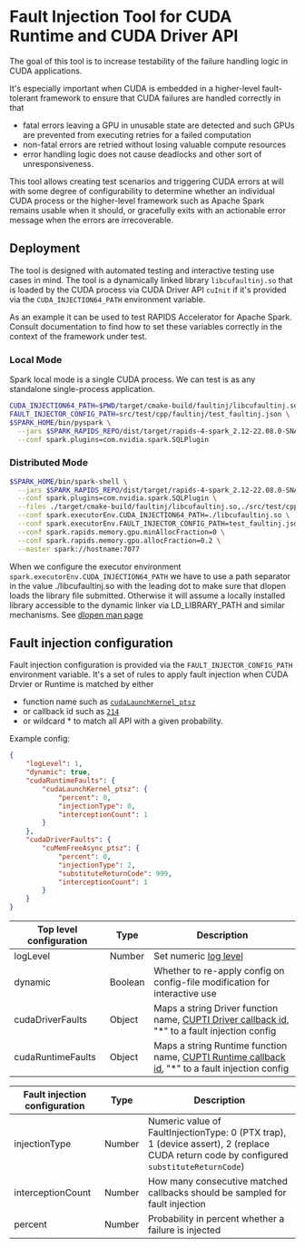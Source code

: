 # Fault Injection Tool for CUDA Runtime and CUDA Driver API

The goal of this tool is to increase testability of the failure handling logic
in CUDA applications.

It's especially important when CUDA is embedded in a higher-level fault-tolerant framework
to ensure that CUDA failures are handled correctly in that
- fatal errors leaving a GPU in unusable state are detected and such GPUs are prevented from executing retries for
a failed computation
- non-fatal errors are retried without losing valuable compute resources
- error handling logic does not cause deadlocks and other sort of unresponsiveness.

This tool allows creating test scenarios and triggering CUDA errors at will
with some degree of configurability to determine whether an individual CUDA process
or the higher-level framework such as Apache Spark remains usable when it should,
or gracefully exits with an actionable error message when the errors are irrecoverable.

## Deployment

The tool is designed with automated testing and interactive testing use cases in mind. The tool is a dynamically linked library `libcufaultinj.so` that is loaded by the CUDA process via CUDA Driver API `cuInit` if it's provided via the `CUDA_INJECTION64_PATH` environment variable.

As an example it can be used to test RAPIDS Accelerator for Apache Spark. Consult documentation to find
how to set these variables correctly in the context of the framework under test.

### Local Mode
Spark local mode is a single CUDA process. We can test is as any standalone single-process application.

```bash
CUDA_INJECTION64_PATH=$PWD/target/cmake-build/faultinj/libcufaultinj.so \
FAULT_INJECTOR_CONFIG_PATH=src/test/cpp/faultinj/test_faultinj.json \
$SPARK_HOME/bin/pyspark \
  --jars $SPARK_RAPIDS_REPO/dist/target/rapids-4-spark_2.12-22.08.0-SNAPSHOT-cuda11.jar \
  --conf spark.plugins=com.nvidia.spark.SQLPlugin
```
### Distributed Mode
```bash
$SPARK_HOME/bin/spark-shell \
  --jars $SPARK_RAPIDS_REPO/dist/target/rapids-4-spark_2.12-22.08.0-SNAPSHOT-cuda11.jar \
  --conf spark.plugins=com.nvidia.spark.SQLPlugin \
  --files ./target/cmake-build/faultinj/libcufaultinj.so,./src/test/cpp/faultinj/test_faultinj.json \
  --conf spark.executorEnv.CUDA_INJECTION64_PATH=./libcufaultinj.so \
  --conf spark.executorEnv.FAULT_INJECTOR_CONFIG_PATH=test_faultinj.json \
  --conf spark.rapids.memory.gpu.minAllocFraction=0 \
  --conf spark.rapids.memory.gpu.allocFraction=0.2 \
  --master spark://hostname:7077
```
When we configure the executor environment `spark.executorEnv.CUDA_INJECTION64_PATH`
we have to use a path separator in the value ./libcufaultinj.so with the leading dot
to make sure that dlopen loads the library file submitted. Otherwise it will assume a
locally installed library accessible to the dynamic linker via LD_LIBRARY_PATH and similar mechanisms.
See [dlopen man page](https://man7.org/linux/man-pages/man3/dlopen.3.html)

## Fault injection configuration

Fault injection configuration is provided via the `FAULT_INJECTOR_CONFIG_PATH` environment variable.
It's a set of rules to apply fault injection when CUDA Drvier or Runtime is matched by either
- function name such as [`cudaLaunchKernel_ptsz`](https://docs.nvidia.com/nsight-systems/UserGuide/index.html#cuda-default-cli)
- or callback id such as [`214`](https://gitlab.com/nvidia/headers/cuda-individual/cupti/-/blob/main/cupti_runtime_cbid.h#L224)
- or wildcard * to match all API
with a given probability.

Example config:
```json
{
    "logLevel": 1,
    "dynamic": true,
    "cudaRuntimeFaults": {
        "cudaLaunchKernel_ptsz": {
            "percent": 0,
            "injectionType": 0,
            "interceptionCount": 1
        }
    },
    "cudaDriverFaults": {
        "cuMemFreeAsync_ptsz": {
            "percent": 0,
            "injectionType": 2,
            "substituteReturnCode": 999,
            "interceptionCount": 1
        }
    }
}
```

| Top level configuration | Type | Description |
|-------------------------|------|-------------|
| logLevel | Number | Set numeric [log level](https://github.com/gabime/spdlog/blob/d546201f127c306ec8a0082d57562a05a049af77/include/spdlog/common.h#L198-L204) |
| dynamic | Boolean | Whether to re-apply config on config-file modification for interactive use |
| cudaDriverFaults | Object | Maps a string Driver function name, [CUPTI Driver callback id](https://gitlab.com/nvidia/headers/cuda-individual/cupti/-/blob/cuda-11.5.1/cupti_driver_cbid.h#L9), "*" to a fault injection config |
| cudaRuntimeFaults | Object | Maps a string Runtime function name, [CUPTI Runtime callback id](https://gitlab.com/nvidia/headers/cuda-individual/cupti/-/blob/cuda-11.5.1/cupti_driver_cbid.h#L9), "*" to a fault injection config |


| Fault injection configuration | Type | Description |
|-------------------------------|------|-------------|
| injectionType | Number | Numeric value of FaultInjectionType: 0 (PTX trap), 1 (device assert), 2 (replace CUDA return code by configured `substituteReturnCode`) |
| interceptionCount | Number | How many consecutive matched callbacks should be sampled for fault injection |
| percent | Number | Probability in percent whether a failure is injected |

